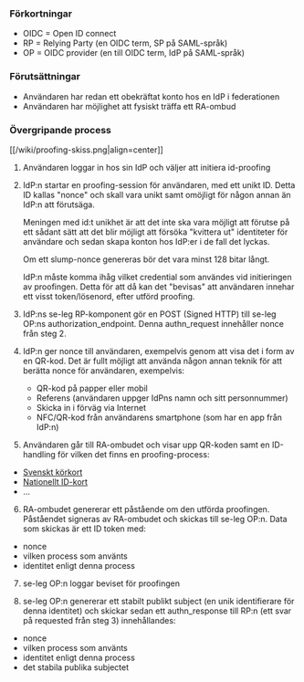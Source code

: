 ### Förkortningar

* OIDC = Open ID connect
* RP = Relying Party (en OIDC term, SP på SAML-språk)
* OP = OIDC provider (en till OIDC term, IdP på SAML-språk)

### Förutsättningar

* Användaren har redan ett obekräftat konto hos en IdP i federationen
* Användaren har möjlighet att fysiskt träffa ett RA-ombud

### Övergripande process

[[/wiki/proofing-skiss.png|align=center]]

1. Användaren loggar in hos sin IdP och väljer att initiera id-proofing

2. IdP:n startar en proofing-session för användaren, med ett unikt ID. Detta ID
   kallas "nonce" och skall vara unikt samt omöjligt för någon annan än IdP:n att
   förutsäga.

   Meningen med id:t unikhet är att det inte ska vara möjligt att förutse på ett
   sådant sätt att det blir möjligt att försöka "kvittera ut" identiteter för
   användare och sedan skapa konton hos IdP:er i de fall det lyckas.

   Om ett slump-nonce genereras bör det vara minst 128 bitar långt.

   IdP:n måste komma ihåg vilket credential som användes vid initieringen av
   proofingen. Detta för att då kan det "bevisas" att användaren innehar ett
   visst token/lösenord, efter utförd proofing.

3. IdP:ns se-leg RP-komponent gör en POST (Signed HTTP) till se-leg OP:ns authorization\_endpoint. Denna authn\_request innehåller nonce från steg 2.

4. IdP:n ger nonce till användaren, exempelvis genom att visa det i form av en QR-kod. Det är fullt möjligt att använda någon annan teknik för att berätta nonce för användaren, exempelvis:

   * QR-kod på papper eller mobil
   * Referens (användaren uppger IdPns namn och sitt personnummer)
   * Skicka in i förväg via Internet
   * NFC/QR-kod från användarens smartphone (som har en app från IdP:n)

5. Användaren går till RA-ombudet och visar upp QR-koden samt en ID-handling för vilken det finns en proofing-process:

  * [Svenskt körkort](wiki/proofing/svensktkorkort)
  * [Nationellt ID-kort](wiki/proofing/nationelltidkort)
  * ...

6. RA-ombudet genererar ett påstående om den utförda proofingen. Påståendet signeras av RA-ombudet och skickas till se-leg OP:n. Data som skickas är ett ID token
med:
  * nonce
  * vilken process som använts
  * identitet enligt denna process

7. se-leg OP:n loggar beviset för proofingen

8. se-leg OP:n genererar ett stabilt publikt subject (en unik identifierare för denna identitet) och skickar sedan ett authn_response till RP:n (ett svar på requested från steg 3) innehållandes:

  * nonce
  * vilken process som använts
  * identitet enligt denna process
  * det stabila publika subjectet
